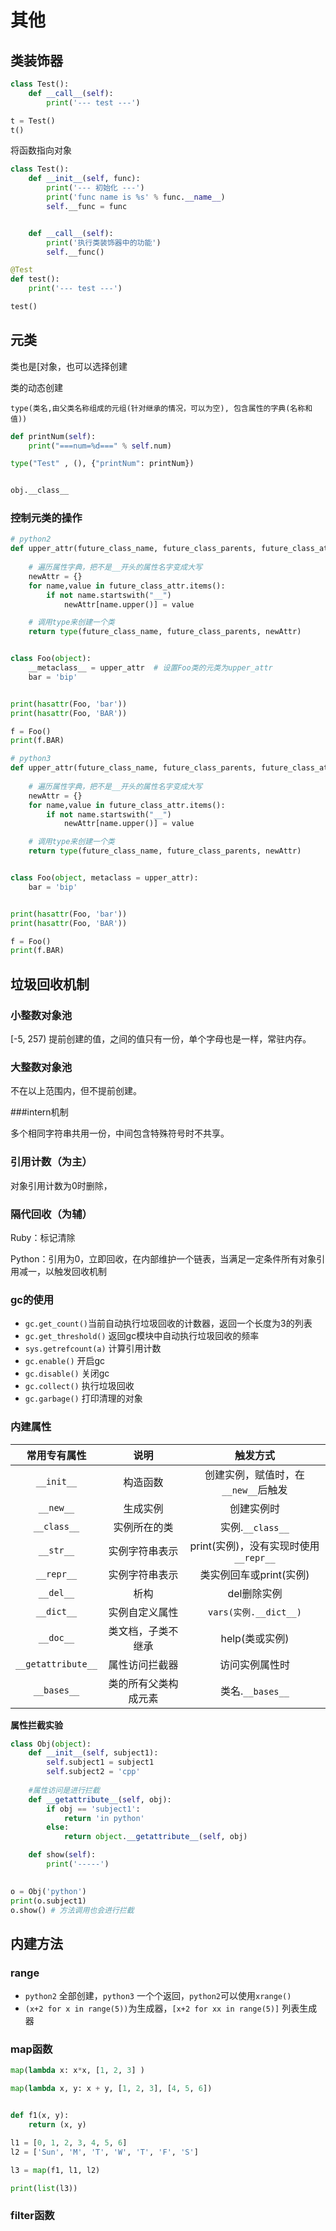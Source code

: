 # 其他

## 类装饰器

```python
class Test():
    def __call__(self):
        print('--- test ---')

t = Test()
t()
```

将函数指向对象

```python
class Test():
    def __init__(self, func):
        print('--- 初始化 ---')
        print('func name is %s' % func.__name__)
        self.__func = func


    def __call__(self):
        print('执行类装饰器中的功能')
        self.__func()

@Test
def test():
    print('--- test ---')

test()
```

## 元类

类也是[对象，也可以选择创建

类的动态创建

```
type(类名,由父类名称组成的元组(针对继承的情况，可以为空), 包含属性的字典(名称和值))
```

```python
def printNum(self):
    print("===num=%d===" % self.num)

type("Test" , (), {"printNum": printNum})


obj.__class__
```

### 控制元类的操作

```python
# python2
def upper_attr(future_class_name, future_class_parents, future_class_attr):
    
    # 遍历属性字典，把不是__开头的属性名字变成大写
    newAttr = {}
    for name,value in future_class_attr.items():
        if not name.startswith("__")
            newAttr[name.upper()] = value

    # 调用type来创建一个类
    return type(future_class_name, future_class_parents, newAttr)


class Foo(object):
    __metaclass__ = upper_attr  # 设置Foo类的元类为upper_attr
    bar = 'bip'


print(hasattr(Foo, 'bar'))
print(hasattr(Foo, 'BAR'))

f = Foo()
print(f.BAR)

# python3
def upper_attr(future_class_name, future_class_parents, future_class_attr):
    
    # 遍历属性字典，把不是__开头的属性名字变成大写
    newAttr = {}
    for name,value in future_class_attr.items():
        if not name.startswith("__")
            newAttr[name.upper()] = value

    # 调用type来创建一个类
    return type(future_class_name, future_class_parents, newAttr)


class Foo(object, metaclass = upper_attr):
    bar = 'bip'


print(hasattr(Foo, 'bar'))
print(hasattr(Foo, 'BAR'))

f = Foo()
print(f.BAR)
```

## 垃圾回收机制

### 小整数对象池

[-5, 257) 提前创建的值，之间的值只有一份，单个字母也是一样，常驻内存。

### 大整数对象池

不在以上范围内，但不提前创建。

###intern机制

多个相同字符串共用一份，中间包含特殊符号时不共享。

### 引用计数（为主）

 对象引用计数为0时删除，

### 隔代回收（为辅）

Ruby：标记清除

Python：引用为0，立即回收，在内部维护一个链表，当满足一定条件所有对象引用减一，以触发回收机制

### gc的使用

* `gc.get_count()`当前自动执行垃圾回收的计数器，返回一个长度为3的列表
* `gc.get_threshold()` 返回gc模块中自动执行垃圾回收的频率
* `sys.getrefcount(a)`  计算引用计数
* `gc.enable()` 开启gc
* `gc.disable()` 关闭gc
* `gc.collect()` 执行垃圾回收
* `gc.garbage()` 打印清理的对象


### 内建属性

|     **常用专有属性**     |   **说明**   |          **触发方式**           |
| :----------------: | :--------: | :-------------------------: |
|     `__init__`     |    构造函数    |   创建实例，赋值时，在`__new__`后触发    |
|     `__new__`      |    生成实例    |            创建实例时            |
|    `__class__`     |   实例所在的类   |       实例.`__class__`        |
|     `__str__`      |  实例字符串表示   | print(实例)，没有实现时使用`__repr__` |
|     `__repr__`     |  实例字符串表示   |       类实例回车或print(实例)       |
|     `__del__`      |     析构     |           del删除实例           |
|     `__dict__`     |  实例自定义属性   |     `vars(实例.__dict__)`     |
|     `__doc__`      | 类文档，子类不继承  |         help(类或实例)          |
| `__getattribute__` |  属性访问拦截器   |           访问实例属性时           |
|    `__bases__`     | 类的所有父类构成元素 |       类名.`__bases__`        |

**属性拦截实验**

````python
class Obj(object):
    def __init__(self, subject1):
        self.subject1 = subject1
        self.subject2 = 'cpp'
        
    #属性访问是进行拦截
    def __getattribute__(self, obj):
        if obj == 'subject1':
            return 'in python'
        else:
            return object.__getattribute__(self, obj)

    def show(self):
        print('-----')
    

o = Obj('python')
print(o.subject1)
o.show() # 方法调用也会进行拦截
````

## 内建方法

### range

* `python2` 全部创建，`python3` 一个个返回，`python2`可以使用`xrange()`
* `(x+2 for x in range(5))`为生成器，`[x+2 for xx in range(5)]` 列表生成器

### map函数

````python
map(lambda x: x*x, [1, 2, 3] )

map(lambda x, y: x + y, [1, 2, 3], [4, 5, 6])


def f1(x, y):
    return (x, y)

l1 = [0, 1, 2, 3, 4, 5, 6]
l2 = ['Sun', 'M', 'T', 'W', 'T', 'F', 'S']

l3 = map(f1, l1, l2)

print(list(l3))
````

### filter函数
















